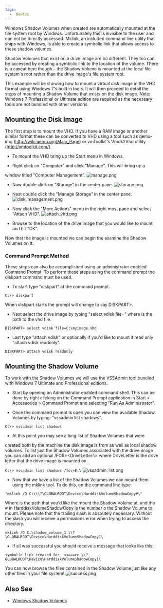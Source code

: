 ```yaml
---
tags:
  -  Howtos
---
```

Windows Shadow Volumes when created are automatically mounted at the
file system root by Windows. Unfortunately this is invisible to the user
and can not be directly accessed. Mklink, an included command line
utility that ships with Windows, is able to create a symbolic link that
allows access to these shadow volumes.

Shadow Volumes that exist on a drive image are no different. They too
can be accessed by creating a symbolic link to the location of the
volume. There is a caveat here though – the Shadow Volume is mounted at
the local file system's root rather than the drive image's file system
root.

This example will be showing how to mount a virtual disk image in the
VHD format using Windows 7's built in tools. It will then proceed to
detail the steps of mounting a Shadow Volume that exists on the disk
image. Note: Windows 7 Professional or Ultimate edition are required as
the necessary tools are not bundled with other versions.

## Mounting the Disk Image

The first step is to mount the VHD. If you have a RAW image or another
similar format these can be converted to VHD using a tool such as
qemu-img (http://wiki.qemu.org/Main_Page) or vmToolkit's Vmdk2Vhd
utility (http://vmtoolkit.com/).

- To mount the VHD bring up the Start menu in Windows.

<!-- -->

- Right click on "Computer" and click "Manage". This will bring up a

window titled "Computer Management". ![](manage.png "manage.png")

- Now double click on "Storage" in the center pane.
  ![](storage.png "storage.png")

<!-- -->

- Next double click the "Manage Storage" in the center pane.
  ![](disk_management.png "disk_management.png")

<!-- -->

- Now click the "More Actions" menu in the right most pane and select
  "Attach VHD". ![](attach_vhd.png "attach_vhd.png")

<!-- -->

- Browse to the location of the drive image that you would like to mount
  and hit "OK".

Now that the image is mounted we can begin the examine the Shadow
Volumes on it.

### Command Prompt Method

These steps can also be accomplished using an administrator enabled
Command Prompt. To perform these steps using the command prompt the
diskpart command must be used.

- To start type "diskpart" at the command prompt.

`C:\> diskpart`

When diskpart starts the prompt will change to say DISKPART\>.

- Next select the drive image by typing "select vdisk
  file=<path to image>" where <path to image> is the path to the vhd
  file.

`DISKPART> select vdisk file=C:\myimage.vhd`

- Last type "attach vdisk" or optionally if you'd like to mount it read
  only "attach vdisk readonly".

`DISKPART> attach vdisk readonly`

## Mounting the Shadow Volume

To work with the Shadow Volumes we will use the VSSAdmin tool bundled
with Windows 7 Ultimate and Professional editions.

- Start by opening an Administrator enabled command shell. This can be
  done by right clicking on the Command Prompt application in Start \>
  Accessories \> Command Prompt and selecting "Run As Administrator".

<!-- -->

- Once the command prompt is open you can view the available Shadow
  Volumes by typing: "vssadmin list shadows".

`C:\> vssadmin list shadows`

- At this point you may see a long list of Shadow Volumes that were

created both by the machine the disk image is from as well as local
shadow volumes. To list just the Shadow Volumes associated with the
drive image you can add an optional /FOR=\<DriveLetter:\\\> where
DriveLetter is the drive letter that the drive image is mounted on.

`C:\> vssadmin list shadows /for=E:\`
![](vssadmin_list.png "vssadmin_list.png")

- Now that we have a list of the Shadow Volumes we can mount them using
  the mklink tool. To do this, on the command line type:

`"mklink /D C:\`<some directory>`\\?\GLOBALROOT\Device\HarddiskVolumeShadowCopy#\"`

Where <some directory> is the path that you'd like the mount the Shadow
Volume at, and the \# in HarddiskVolumeShadowCopy is the number o the
Shadow Volume to mount. Please note that the trailing slash is absoutely
necessary. Without the slash you will receive a permissions error when
trying to access the directory.

`mklink /D C:\shadow_volume_1 \\?\GLOBALROOT\Device\HarddiskVolumeShadowCopy1\`

- If all was successful you should receive a message that looks like
  this:

`symbolic link created for `<some directory>` <<===>> \\?GLOBALROOT\Device\HarddiskVolumeShadowCopy1\`

You can now browse the files contained in the Shadow Volume just like
any other files in your file system! ![](success.png "success.png")

## Also See

- [Windows Shadow Volumes](windows_shadow_volumes.md)

